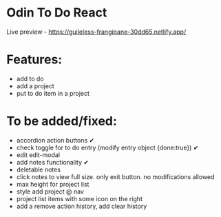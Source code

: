 # Odin To Do React

Live preview - https://guileless-frangipane-30dd65.netlify.app/

# Features:

- add to do
- add a project
- put to do item in a project

# To be added/fixed:

- accordion action buttons ✔
- check toggle for to do entry (modify entry object {done:true}) ✔
- edit edit-modal
- add notes functionality ✔
- deletable notes
- click notes to view full size. only exit button. no modifications allowed
- max height for project list
- style add project @ nav
- project list items with some icon on the right
- add a remove action history, add clear history
